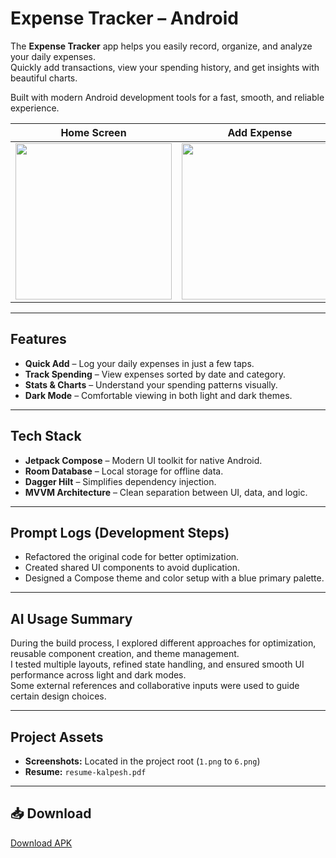 # Expense Tracker – Android

The **Expense Tracker** app helps you easily record, organize, and analyze your daily expenses.  
Quickly add transactions, view your spending history, and get insights with beautiful charts.

Built with modern Android development tools for a fast, smooth, and reliable experience.

| Home Screen | Add Expense | Stats | Dark Mode |  
|-------------|-------------|-------|-----------|
| <img src="https://github.com/user-attachments/assets/8299b65a-e552-45af-bc1f-d3b494e33b83" width="250"/> | <img src="https://github.com/user-attachments/assets/61097da0-4df2-4e5a-b6bb-7d7fbe49f734" width="250"/> | <img src="https://github.com/user-attachments/assets/ffe5506d-b0ba-4d73-8a6b-593d91a7294c" width="250"/> | <img src="https://github.com/user-attachments/assets/4929e4c5-da28-4e75-a78e-ea4d99e8495a" width="250"/> |

---

## Features

-  **Quick Add** – Log your daily expenses in just a few taps.
-  **Track Spending** – View expenses sorted by date and category.
-  **Stats & Charts** – Understand your spending patterns visually.
-  **Dark Mode** – Comfortable viewing in both light and dark themes.

---

## Tech Stack

- **Jetpack Compose** – Modern UI toolkit for native Android.
- **Room Database** – Local storage for offline data.
- **Dagger Hilt** – Simplifies dependency injection.
- **MVVM Architecture** – Clean separation between UI, data, and logic.

---

## Prompt Logs (Development Steps)

- Refactored the original code for better optimization.
- Created shared UI components to avoid duplication.
- Designed a Compose theme and color setup with a blue primary palette.

---

## AI Usage Summary

During the build process, I explored different approaches for optimization, reusable component creation, and theme management.  
I tested multiple layouts, refined state handling, and ensured smooth UI performance across light and dark modes.  
Some external references and collaborative inputs were used to guide certain design choices.

---

## Project Assets

- **Screenshots:** Located in the project root (`1.png` to `6.png`)
- **Resume:** `resume-kalpesh.pdf`

---

## 📥 Download

[Download APK](https://drive.google.com/file/d/1xe7xKtb6gL66K5aU9nekl984WYs1gnGj/view?usp=sharing)


